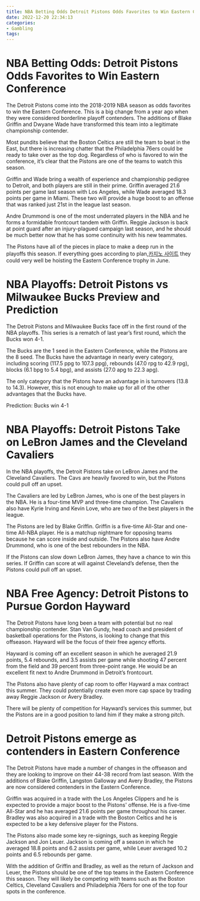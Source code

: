 ```yaml
---
title: NBA Betting Odds Detroit Pistons Odds Favorites to Win Eastern Conference
date: 2022-12-20 22:34:13
categories:
- Gambling
tags:
---
```



#  NBA Betting Odds: Detroit Pistons Odds Favorites to Win Eastern Conference

The Detroit Pistons come into the 2018-2019 NBA season as odds favorites to win the Eastern Conference. This is a big change from a year ago when they were considered borderline playoff contenders. The additions of Blake Griffin and Dwyane Wade have transformed this team into a legitimate championship contender.

Most pundits believe that the Boston Celtics are still the team to beat in the East, but there is increasing chatter that the Philadelphia 76ers could be ready to take over as the top dog. Regardless of who is favored to win the conference, it’s clear that the Pistons are one of the teams to watch this season.

Griffin and Wade bring a wealth of experience and championship pedigree to Detroit, and both players are still in their prime. Griffin averaged 21.6 points per game last season with Los Angeles, while Wade averaged 18.3 points per game in Miami. These two will provide a huge boost to an offense that was ranked just 21st in the league last season.

Andre Drummond is one of the most underrated players in the NBA and he forms a formidable frontcourt tandem with Griffin. Reggie Jackson is back at point guard after an injury-plagued campaign last season, and he should be much better now that he has some continuity with his new teammates.

The Pistons have all of the pieces in place to make a deep run in the playoffs this season. If everything goes according to plan,[카지노 사이트](https://choegocasino.com/) they could very well be hoisting the Eastern Conference trophy in June.

#  NBA Playoffs: Detroit Pistons vs Milwaukee Bucks Preview and Prediction

The Detroit Pistons and Milwaukee Bucks face off in the first round of the NBA playoffs. This series is a rematch of last year’s first round, which the Bucks won 4-1.

The Bucks are the 1 seed in the Eastern Conference, while the Pistons are the 8 seed. The Bucks have the advantage in nearly every category, including scoring (117.5 ppg to 107.3 ppg), rebounds (47.0 rpg to 42.9 rpg), blocks (6.1 bpg to 5.4 bpg), and assists (27.0 apg to 22.3 apg).

The only category that the Pistons have an advantage in is turnovers (13.8 to 14.3). However, this is not enough to make up for all of the other advantages that the Bucks have.

Prediction: Bucks win 4-1

#  NBA Playoffs: Detroit Pistons Take on LeBron James and the Cleveland Cavaliers

In the NBA playoffs, the Detroit Pistons take on LeBron James and the Cleveland Cavaliers. The Cavs are heavily favored to win, but the Pistons could pull off an upset.

The Cavaliers are led by LeBron James, who is one of the best players in the NBA. He is a four-time MVP and three-time champion. The Cavaliers also have Kyrie Irving and Kevin Love, who are two of the best players in the league.

The Pistons are led by Blake Griffin. Griffin is a five-time All-Star and one-time All-NBA player. He is a matchup nightmare for opposing teams because he can score inside and outside. The Pistons also have Andre Drummond, who is one of the best rebounders in the NBA.

If the Pistons can slow down LeBron James, they have a chance to win this series. If Griffin can score at will against Cleveland’s defense, then the Pistons could pull off an upset.

#  NBA Free Agency: Detroit Pistons to Pursue Gordon Hayward

The Detroit Pistons have long been a team with potential but no real championship contender. Stan Van Gundy, head coach and president of basketball operations for the Pistons, is looking to change that this offseason. Hayward will be the focus of their free agency efforts.

Hayward is coming off an excellent season in which he averaged 21.9 points, 5.4 rebounds, and 3.5 assists per game while shooting 47 percent from the field and 39 percent from three-point range. He would be an excellent fit next to Andre Drummond in Detroit’s frontcourt.

The Pistons also have plenty of cap room to offer Hayward a max contract this summer. They could potentially create even more cap space by trading away Reggie Jackson or Avery Bradley.

There will be plenty of competition for Hayward’s services this summer, but the Pistons are in a good position to land him if they make a strong pitch.

#  Detroit Pistons emerge as contenders in Eastern Conference

The Detroit Pistons have made a number of changes in the offseason and they are looking to improve on their 44-38 record from last season. With the additions of Blake Griffin, Langston Galloway and Avery Bradley, the Pistons are now considered contenders in the Eastern Conference.

Griffin was acquired in a trade with the Los Angeles Clippers and he is expected to provide a major boost to the Pistons' offense. He is a five-time All-Star and he has averaged 21.6 points per game throughout his career. Bradley was also acquired in a trade with the Boston Celtics and he is expected to be a key defensive player for the Pistons.

The Pistons also made some key re-signings, such as keeping Reggie Jackson and Jon Leuer. Jackson is coming off a season in which he averaged 18.8 points and 6.2 assists per game, while Leuer averaged 10.2 points and 6.5 rebounds per game.

With the addition of Griffin and Bradley, as well as the return of Jackson and Leuer, the Pistons should be one of the top teams in the Eastern Conference this season. They will likely be competing with teams such as the Boston Celtics, Cleveland Cavaliers and Philadelphia 76ers for one of the top four spots in the conference.
